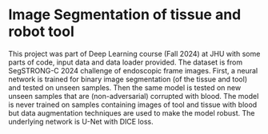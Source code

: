 # Image Segmentation of tissue and robot tool

This project was part of Deep Learning course (Fall 2024) at JHU with some parts of code, input data and data loader  provided. The dataset is from SegSTRONG-C 2024 challenge of endoscopic frame images. First, a neural network is trained for binary image segmentation (of the tissue and tool) and tested on unseen samples. Then the same model is tested on new unseen samples that are (non-adversarial) corrupted with blood. The model is never trained on samples containing images of tool and tissue with blood but data augmentation techniques are used to make the model robust. The underlying network is U-Net with DICE loss.